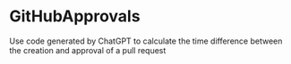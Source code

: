 # GitHubApprovals
Use code generated by ChatGPT to calculate the time difference between the creation and approval of a pull request
